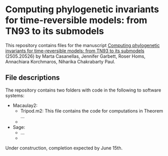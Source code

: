 # Computing phylogenetic invariants for time-reversible models: from TN93 to its submodels
This repository contains files for the manuscript [Computing phylogenetic invariants for time-reversible models: from TN93 to its submodels](https://arxiv.org/abs/2505.20526) (2505.20526) by Marta Casanellas, Jennifer Garbett, Roser Homs, Annachiara Korchmaros, Niharika Chakrabarty Paul.

## File descriptions

The repository contains two folders with code in the following to software systems:

* Macaulay2:
  * Tripod.m2: This file contains the code for computations in Theorem ...
  * 
* Sage:
  * ...
  *
  
Under construction, completion expected by June 15th.
